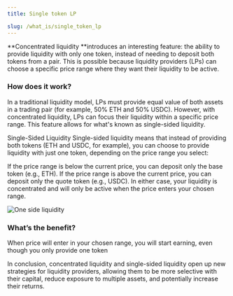 ```yaml
---
title: Single token LP

slug: /what_is/single_token_lp
---
```


**Concentrated liquidity **introduces an interesting feature: the ability to provide liquidity with only one token, instead of needing to deposit both tokens from a pair. This is possible because liquidity providers (LPs) can choose a specific price range where they want their liquidity to be active.

### How does it work?

In a traditional liquidity model, LPs must provide equal value of both assets in a trading pair (for example, 50% ETH and 50% USDC). However, with concentrated liquidity, LPs can focus their liquidity within a specific price range. This feature allows for what's known as single-sided liquidity.

Single-Sided Liquidity
Single-sided liquidity means that instead of providing both tokens (ETH and USDC, for example), you can choose to provide liquidity with just one token, depending on the price range you select:

If the price range is below the current price, you can deposit only the base token (e.g., ETH).
If the price range is above the current price, you can deposit only the quote token (e.g., USDC).
In either case, your liquidity is concentrated and will only be active when the price enters your chosen range.

![One side liquidity](/img/docs/app/one_side_liquidity.png)

### What’s the benefit?

When price will enter in your chosen range, you will start earning, even though you only provide one token

In conclusion, concentrated liquidity and single-sided liquidity open up new strategies for liquidity providers, allowing them to be more selective with their capital, reduce exposure to multiple assets, and potentially increase their returns.
